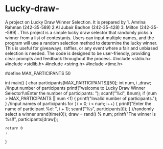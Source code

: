 # Lucky-draw-
A project on Lucky Draw Winner Selection. It is prepared by 1. Amrina Rahman (242-35-589) 2.Al Jubair Badhon (242-35-428) 3. Milton (242-35--589) .
This project is a simple lucky draw selector that randomly picks a winner from a list of contestants. Users can input multiple names, and the program will use a random selection method to determine the lucky winner. This is useful for giveaways, raffles, or any event where a fair and unbiased selection is needed.
 The code is designed to be user-friendly, providing clear prompts and feedback throughout the process.
 #include <stdio.h>
#include <stdlib.h>
#include <string.h>
#include <time.h>

#define MAX_PARTICIPANTS 50

int main() {
    char participants[MAX_PARTICIPANTS][50];
    int num, i ,draw;
    //input number of participants
    printf("welcome to Lucky Draw Winner Selector!\nEnter the number of participants: ");
    scanf("%d", &num);
    if (num > MAX_PARTICIPANTS || num <1)
    {
        printf("Invalid number of participants.");
    }
    //input names of participants
        for ( i = 0; i < num; i++)
    {
        printf("Enter the name of participant %d: ", i + 1);
        scanf("%s", participants[i]);
    }
    //randomly select a winner
    srand(time(0));
    draw = rand() % num;
    printf("The winner is %s!!", participants[draw]);
    
    return 0
    ;
}
